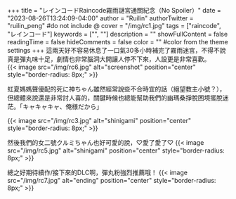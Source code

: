 +++
title = "レインコードRaincode霧雨謎宮通關紀念（No Spoiler）"
date = "2023-08-26T13:24:09-04:00"
author = "Ruilin"
authorTwitter = "ruilin_peng" #do not include @
cover = "/img/rc1.jpg"
tags = ["raincode", "レインコード"]
keywords = ["", ""]
description = ""
showFullContent = false
readingTime = false
hideComments = false
color = "" #color from the theme settings
+++
這兩天好不容易休息了一口氣30多小時補完了霧雨迷宮，不得不說真是彈丸味十足，劇情也非常腦洞大開讓人停不下來，人設更是非常喜歡。  
{{< image src="/img/rc6.jpg" alt="screenshot" position="center" style="border-radius: 8px;" >}}

虹夏媽媽聲優配的死に神ちゃん雖然經常說些不合時宜的話（絕望教主小號？），但總體來說還是非常討人喜的，關鍵時候也總能幫助我們的幽瑪桑掙脫困境擺脫迷茫。「キャキャキャ、俺様だから」

{{< image src="/img/rc3.jpg" alt="shinigami" position="center" style="border-radius: 8px;" >}}

然後我們的女二號クルミちゃん也好可愛的說，♡愛了愛了♡
{{< image src="/img/rc5.jpg" alt="shinigami" position="center" style="border-radius: 8px;" >}}

總之好期待續作/接下來的DLC啊，彈丸粉強烈推薦哦！
{{< image src="/img/rc7.jpg" alt="ending" position="center" style="border-radius: 8px;" >}}
